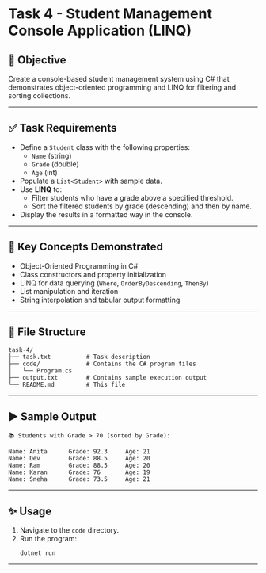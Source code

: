 
# Task 4 - Student Management Console Application (LINQ)

## 📌 Objective
Create a console-based student management system using C# that demonstrates object-oriented programming and LINQ for filtering and sorting collections.

---

## ✅ Task Requirements

- Define a `Student` class with the following properties:
  - `Name` (string)
  - `Grade` (double)
  - `Age` (int)
- Populate a `List<Student>` with sample data.
- Use **LINQ** to:
  - Filter students who have a grade above a specified threshold.
  - Sort the filtered students by grade (descending) and then by name.
- Display the results in a formatted way in the console.

---

## 🧠 Key Concepts Demonstrated

- Object-Oriented Programming in C#
- Class constructors and property initialization
- LINQ for data querying (`Where`, `OrderByDescending`, `ThenBy`)
- List manipulation and iteration
- String interpolation and tabular output formatting

---

## 📂 File Structure

```
task-4/
├── task.txt          # Task description
├── code/             # Contains the C# program files
│   └── Program.cs
├── output.txt        # Contains sample execution output
└── README.md         # This file
```

---

## ▶️ Sample Output

```
📚 Students with Grade > 70 (sorted by Grade):

Name: Anita      Grade: 92.3     Age: 21
Name: Dev        Grade: 88.5     Age: 20
Name: Ram        Grade: 88.5     Age: 20
Name: Karan      Grade: 76       Age: 19
Name: Sneha      Grade: 73.5     Age: 21
```

---

## ✨ Usage

1. Navigate to the `code` directory.
2. Run the program:
   ```bash
   dotnet run
   ```

---